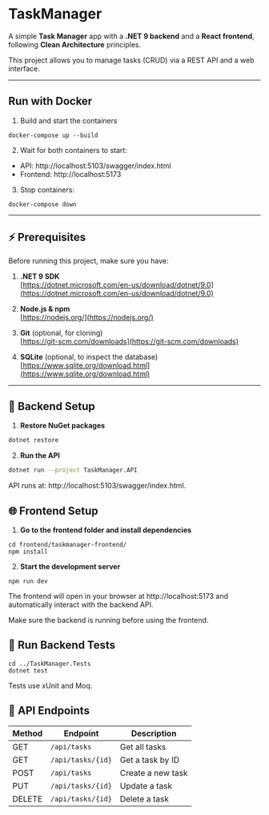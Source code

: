 # TaskManager

A simple **Task Manager** app with a **.NET 9 backend** and a **React frontend**, following **Clean Architecture** principles.  

This project allows you to manage tasks (CRUD) via a REST API and a web interface.

---

## Run with Docker

1. Build and start the containers
```
docker-compose up --build
```
2. Wait for both containers to start:
- API: http://localhost:5103/swagger/index.html
- Frontend: http://localhost:5173
3. Stop containers:
```
docker-compose down
```

---

## ⚡ Prerequisites

Before running this project, make sure you have:

1. **.NET 9 SDK**  
   [https://dotnet.microsoft.com/en-us/download/dotnet/9.0](https://dotnet.microsoft.com/en-us/download/dotnet/9.0)

2. **Node.js & npm**  
   [https://nodejs.org/](https://nodejs.org/)

3. **Git** (optional, for cloning)  
   [https://git-scm.com/downloads](https://git-scm.com/downloads)

4. **SQLite** (optional, to inspect the database)  
   [https://www.sqlite.org/download.html](https://www.sqlite.org/download.html)

---

## 🚀 Backend Setup

1. **Restore NuGet packages**

``` bash
dotnet restore
```

2. **Run the API**
``` bash
dotnet run --project TaskManager.API

```
API runs at: http://localhost:5103/swagger/index.html.

## 🌐 Frontend Setup

1. **Go to the frontend folder and install dependencies**
```
cd frontend/taskmanager-frontend/
npm install
```
2. **Start the development server**
```
npm run dev
```

The frontend will open in your browser at http://localhost:5173 and automatically interact with the backend API.

Make sure the backend is running before using the frontend.

## 🧪 Run Backend Tests
```
cd ../TaskManager.Tests
dotnet test
```
Tests use xUnit and Moq.

## 🔧 API Endpoints

| Method | Endpoint           | Description        |
|--------|------------------|------------------|
| GET    | `/api/tasks`      | Get all tasks     |
| GET    | `/api/tasks/{id}` | Get a task by ID  |
| POST   | `/api/tasks`      | Create a new task |
| PUT    | `/api/tasks/{id}` | Update a task     |
| DELETE | `/api/tasks/{id}` | Delete a task     |
